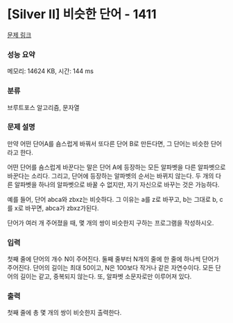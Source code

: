 # [Silver II] 비슷한 단어 - 1411 

[문제 링크](https://www.acmicpc.net/problem/1411) 

### 성능 요약

메모리: 14624 KB, 시간: 144 ms

### 분류

브루트포스 알고리즘, 문자열

### 문제 설명

<p>만약 어떤 단어A를 숌스럽게 바꿔서 또다른 단어 B로 만든다면, 그 단어는 비슷한 단어라고 한다.</p>

<p>어떤 단어를 숌스럽게 바꾼다는 말은 단어 A에 등장하는 모든 알파벳을 다른 알파벳으로 바꾼다는 소리다. 그리고, 단어에 등장하는 알파벳의 순서는 바뀌지 않는다. 두 개의 다른 알파벳을 하나의 알파벳으로 바꿀 수 없지만, 자기 자신으로 바꾸는 것은 가능하다.</p>

<p>예를 들어, 단어 abca와 zbxz는 비슷하다. 그 이유는 a를 z로 바꾸고, b는 그대로 b, c를 x로 바꾸면, abca가 zbxz가된다.</p>

<p>단어가 여러 개 주어졌을 때, 몇 개의 쌍이 비슷한지 구하는 프로그램을 작성하시오.</p>

### 입력 

 <p>첫째 줄에 단어의 개수 N이 주어진다. 둘째 줄부터 N개의 줄에 한 줄에 하나씩 단어가 주어진다. 단어의 길이는 최대 50이고, N은 100보다 작거나 같은 자연수이다. 모든 단어의 길이는 같고, 중복되지 않는다. 또, 알파벳 소문자로만 이루어져 있다.</p>

### 출력 

 <p>첫째 줄에 총 몇 개의 쌍이 비슷한지 출력한다.</p>

